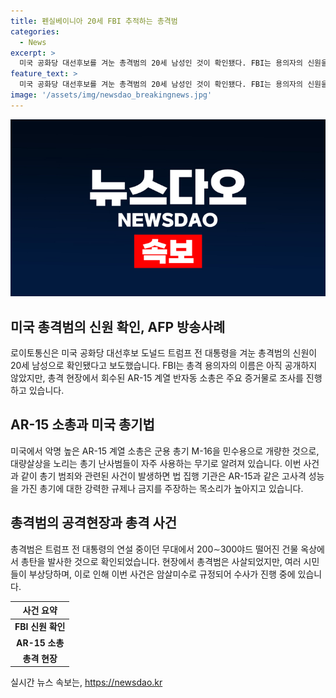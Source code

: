 ```yaml
---
title: 펜실베이니아 20세 FBI 추적하는 총격범
categories:
  - News
excerpt: >
  미국 공화당 대선후보를 겨눈 총격범의 20세 남성인 것이 확인됐다. FBI는 용의자의 신원을 확인했지만 공개는 아직 안 했다. NYT는 사석된 백인 남성의 시신에서 AR-15 소총이 회수됐다고 보도. 총격범은 트럼프가 연설 중이던 건물 옥상에서 발사, 현장에서 사살됐으며, 암살미수로 수사 중. SBS Biz는 제보를 기다리고 있습니다. [자세히 보기] (링크)
feature_text: >
  미국 공화당 대선후보를 겨눈 총격범의 20세 남성인 것이 확인됐다. FBI는 용의자의 신원을 확인했지만 공개는 아직 안 했다. NYT는 사석된 백인 남성의 시신에서 AR-15 소총이 회수됐다고 보도. 총격범은 트럼프가 연설 중이던 건물 옥상에서 발사, 현장에서 사살됐으며, 암살미수로 수사 중. SBS Biz는 제보를 기다리고 있습니다. [자세히 보기] (링크)
image: '/assets/img/newsdao_breakingnews.jpg'
---
```


<p><img src="/assets/img/newsdao_breakingnews.jpg" alt="koreaapp 속보" /></p>

<h2 data-ke-size="size26">미국 총격범의 신원 확인, AFP 방송사례</h2>

<p data-ke-size="size16">로이토통신은 미국 공화당 대선후보 도널드 트럼프 전 대통령을 겨눈 총격범의 신원이 20세 남성으로 확인됐다고 보도했습니다. FBI는 총격 용의자의 이름은 아직 공개하지 않았지만, 총격 현장에서 회수된 AR-15 계열 반자동 소총은 주요 증거물로 조사를 진행하고 있습니다.</p>

<h2 data-ke-size="size26">AR-15 소총과 미국 총기법</h2>

<p data-ke-size="size16">미국에서 악명 높은 AR-15 계열 소총은 군용 총기 M-16을 민수용으로 개량한 것으로, 대량살상을 노리는 총기 난사범들이 자주 사용하는 무기로 알려져 있습니다. 이번 사건과 같이 총기 범죄와 관련된 사건이 발생하면 법 집행 기관은 AR-15과 같은 고사격 성능을 가진 총기에 대한 강력한 규제나 금지를 주장하는 목소리가 높아지고 있습니다.</p>

<h2 data-ke-size="size26">총격범의 공격현장과 총격 사건</h2>

<p data-ke-size="size16">총격범은 트럼프 전 대통령의 연설 중이던 무대에서 200∼300야드 떨어진 건물 옥상에서 총탄을 발사한 것으로 확인되었습니다. 현장에서 총격범은 사살되었지만, 여러 시민들이 부상당하며, 이로 인해 이번 사건은 암살미수로 규정되어 수사가 진행 중에 있습니다.</p>

<table>
    <thead>
        <tr>
            <th style="text-align: center;">사건 요약</th>
        </tr>
    </thead>
    <tbody>
        <tr>
            <td style="text-align: center; height: 17px;"><b>FBI 신원 확인</b></td>
        </tr>
        <tr>
            <td style="text-align: center; height: 17px;"><b>AR-15 소총</b></td>
        </tr>
        <tr>
            <td style="text-align: center; height: 17px;"><b>총격 현장</b></td>
        </tr>
    </tbody>
</table>

<p data-ke-size="size16"></p>
실시간 뉴스 속보는, <a href="https://newsdao.kr" rel="dofollow">https://newsdao.kr</a>


